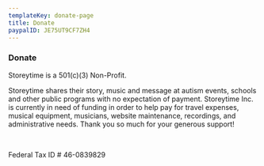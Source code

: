 ```yaml
---
templateKey: donate-page
title: Donate
paypalID: JE75UT9CF7ZH4
---
```

### Donate

Storeytime is a 501(c)(3) Non-Profit.

Storeytime shares their story, music and message at autism events, schools and other public programs with no expectation of payment. Storeytime Inc. is currently in need of funding in order to help pay for travel expenses, musical equipment, musicians, website maintenance, recordings, and administrative needs. Thank you so much for your generous support!

<br/>

Federal Tax ID # 46-0839829
